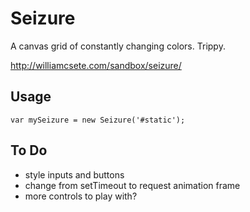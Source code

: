 Seizure
======

A canvas grid of constantly changing colors. Trippy.

http://williamcsete.com/sandbox/seizure/


Usage
------

`var mySeizure = new Seizure('#static');`


To Do
------
- style inputs and buttons
- change from setTimeout to request animation frame
- more controls to play with?
